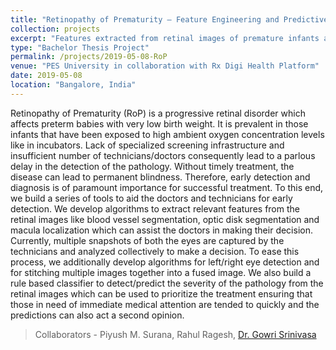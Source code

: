 ```yaml
---
title: "Retinopathy of Prematurity – Feature Engineering and Predictive Analysis"
collection: projects
excerpt: "Features extracted from retinal images of premature infants are used to build a model to identify the stage of the disease. This is in collaboration with Rx Digi Health Platform, a start-up based in Bangalore, India."
type: "Bachelor Thesis Project"
permalink: /projects/2019-05-08-RoP
venue: "PES University in collaboration with Rx Digi Health Platform"
date: 2019-05-08
location: "Bangalore, India"
---
```


Retinopathy of Prematurity (RoP) is a progressive retinal disorder which affects preterm babies with very low birth weight. It is prevalent in those infants that have been exposed to high ambient oxygen concentration levels like in incubators. Lack of specialized screening infrastructure and insufficient number of technicians/doctors consequently lead to a parlous delay in the detection of the pathology. Without timely treatment, the disease can lead to permanent blindness. Therefore, early detection and diagnosis is of paramount importance for successful treatment. To this end, we build a series of tools to aid the doctors and technicians for early detection. We develop algorithms to extract relevant features from the retinal images like blood vessel segmentation, optic disk segmentation and macula localization which can assist the doctors in making their decision. Currently, multiple snapshots of both the eyes are captured by the technicians and analyzed collectively to make a decision. To ease this process, we additionally develop algorithms for left/right eye detection and for stitching multiple images together into a fused image. We also build a rule based classifier to detect/predict the severity of the pathology from the retinal images which can be used to prioritize the treatment ensuring that those in need of immediate medical attention are tended to quickly and the predictions can also act a second opinion.

> Collaborators - Piyush M. Surana, Rahul Ragesh, [Dr. Gowri Srinivasa](https://faculty.pes.edu/p10019)
